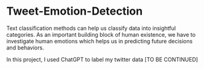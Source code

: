 # Tweet-Emotion-Detection
Text classification methods can help us classify data into insightful categories.
As an important building block of human existence, we have to investigate human emotions which helps us in predicting future decisions and behaviors.

In this project, I used ChatGPT to label my twitter data [TO BE CONTINUED]
